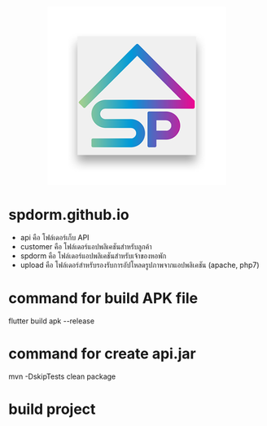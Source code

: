 <p align="center">
  <img src="https://raw.githubusercontent.com/spdorm/spdorm.github.io/c87d6538582e3f17abd6e6b86b8fafa24ce0dd83/assets/images/spdorm-github-io.png" width="350" alt="SP Dorm Logo">
</p>


# spdorm.github.io
- api คือ โฟล์เดอร์เก็บ API
- customer คือ โฟล์เดอร์แอปพลิเคชันสำหรับลูกค้า
- spdorm คือ โฟล์เดอร์แอปพลิเคชันสำหรับเจ้าของหอพัก
- upload คือ โฟล์เดอร์สำหรับรองรับการอัปโหลดรูปภาพจากแอปพลิเคชัน (apache, php7)

# command for build APK file
flutter build apk --release

# command for create api.jar
mvn -DskipTests clean package

# build project
